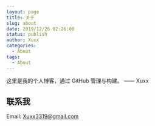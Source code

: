```yaml
---
layout: page
title: 关于
slug: about
date: 2019/12/26 02:26:00
status: publish
author: Xuxx
categories: 
  - About
tags: 
  - About
---
```


这里是我的个人博客，通过 GitHub 管理与构建。   —— Xuxx


## 联系我

Email: Xuxx3319@gmail.com
